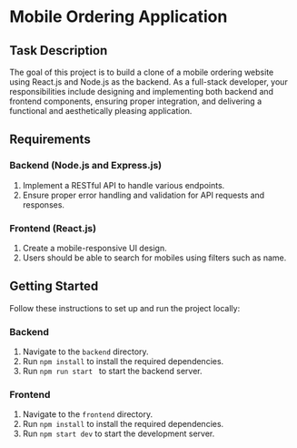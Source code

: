 # Mobile Ordering Application

## Task Description

The goal of this project is to build a clone of a mobile ordering website using React.js and Node.js as the backend. As a full-stack developer, your responsibilities include designing and implementing both backend and frontend components, ensuring proper integration, and delivering a functional and aesthetically pleasing application.

## Requirements

### Backend (Node.js and Express.js)

1. Implement a RESTful API to handle various endpoints.
2. Ensure proper error handling and validation for API requests and responses.

### Frontend (React.js)

1. Create a mobile-responsive UI design.
2. Users should be able to search for mobiles using filters such as name.

## Getting Started

Follow these instructions to set up and run the project locally:

### Backend

1. Navigate to the `backend` directory.
2. Run `npm install` to install the required dependencies.
3. Run `npm run start ` to start the backend server.

### Frontend

1. Navigate to the `frontend` directory.
2. Run `npm install` to install the required dependencies.
3. Run `npm start dev` to start the development server.